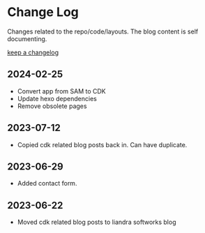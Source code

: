 # Change Log

Changes related to the repo/code/layouts. The blog content is self documenting.

[keep a changelog](https://keepachangelog.com)

## 2024-02-25

- Convert app from SAM to CDK
- Update hexo dependencies
- Remove obsolete pages

## 2023-07-12

- Copied cdk related blog posts back in. Can have duplicate.

## 2023-06-29

- Added contact form.

## 2023-06-22

- Moved cdk related blog posts to liandra softworks blog
